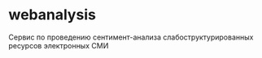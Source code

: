# webanalysis
Сервис по проведению сентимент-анализа слабоструктурированных ресурсов электронных СМИ
